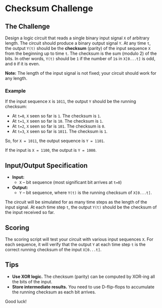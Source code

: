 # Checksum Challenge

## The Challenge

Design a logic circuit that reads a single binary input signal `X` of arbitrary length. The circuit should produce a binary output signal `Y`. At any time `t`, the output `Y(t)` should be the **checksum** (parity) of the input sequence `X` from the beginning up to time `t`. The checksum is the sum (modulo 2) of the bits. In other words, `Y(t)` should be `1` if the number of `1`s in `X[0...t]` is odd, and `0` if it is even.

**Note:** The length of the input signal is not fixed; your circuit should work for any length.

### Example

If the input sequence `X` is `1011`, the output `Y` should be the running checksum:

- At `t=0`, `X` seen so far is `1`. The checksum is `1`.
- At `t=1`, `X` seen so far is `10`. The checksum is `1`.
- At `t=2`, `X` seen so far is `101`. The checksum is `0`.
- At `t=3`, `X` seen so far is `1011`. The checksum is `1`.

So, for `X = 1011`, the output sequence is `Y = 1101`.

If the input is `X = 1100`, the output is `Y = 1000`.

## Input/Output Specification

- **Input:**
  - `X` – bit sequence (most significant bit arrives at `t=0`)
- **Output:**
  - `Y` – bit sequence, where `Y(t)` is the running checksum of `X[0...t]`.

The circuit will be simulated for as many time steps as the length of the input signal. At each time step `t`, the output `Y(t)` should be the checksum of the input received so far.

## Scoring

The scoring script will test your circuit with various input sequences `X`. For each sequence, it will verify that the output `Y` at each time step `t` is the correct running checksum of the input `X[0...t]`.

## Tips

- **Use XOR logic.** The checksum (parity) can be computed by XOR-ing all the bits of the input.
- **Store intermediate results.** You need to use D-flip-flops to accumulate the running checksum as each bit arrives.

Good luck!
